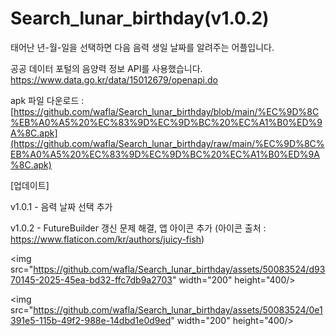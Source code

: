 # Search_lunar_birthday(v1.0.2)

태어난 년-월-일을 선택하면 다음 음력 생일 날짜를 알려주는 어플입니다.

공공 데이터 포털의 음양력 정보 API를 사용했습니다.
https://www.data.go.kr/data/15012679/openapi.do

apk 파일 다운로드 : [https://github.com/wafla/Search_lunar_birthday/blob/main/%EC%9D%8C%EB%A0%A5%20%EC%83%9D%EC%9D%BC%20%EC%A1%B0%ED%9A%8C.apk](https://github.com/wafla/Search_lunar_birthday/raw/main/%EC%9D%8C%EB%A0%A5%20%EC%83%9D%EC%9D%BC%20%EC%A1%B0%ED%9A%8C.apk)

[업데이트]

v1.0.1 - 음력 날짜 선택 추가

v1.0.2 - FutureBuilder 갱신 문제 해결, 앱 아이콘 추가 (아이콘 출처 : https://www.flaticon.com/kr/authors/juicy-fish)

<img src="https://github.com/wafla/Search_lunar_birthday/assets/50083524/d9370145-2025-45ea-bd32-ffc7db9a2703" width="200" height="400/>

<img src="https://github.com/wafla/Search_lunar_birthday/assets/50083524/0e1391e5-115b-49f2-988e-14dbd1e0d9ed" width="200" height="400/>
